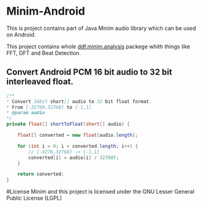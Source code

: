 # Minim-Android
This is project contains part of Java Minim audio library which can be used on Android.

This project contains whole [ddf.minim.analysis](http://code.compartmental.net/minim/javadoc/ddf/minim/analysis/package-summary.html) packege whith things like FFT, DFT and Beat Detection.

## Convert Android PCM 16 bit audio to 32 bit interleaved float.

```java
/**
* Convert 16bit short[] audio to 32 bit float format.
* From [-32768,32768] to [-1,1] 
* @param audio
*/
private float[] shortToFloat(short[] audio) {

    float[] converted = new float[audio.length];

    for (int i = 0; i < converted.length; i++) {
	    // [-3276,32768] -> [-1,1]
	    converted[i] = audio[i] / 32768f;
    }

	return converted;
}
```

#License
Minim and this project is licensed under the GNU Lesser General Public License (LGPL)